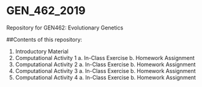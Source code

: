 # GEN_462_2019
Repository for GEN462: Evolutionary Genetics

##Contents of this repository:
1. Introductory Material
2. Computational Activity 1
  a. In-Class Exercise
  b. Homework Assignment
3. Computational Activity 2
  a. In-Class Exercise
  b. Homework Assignment
4. Computational Activity 3
  a. In-Class Exercise
  b. Homework Assignment
5. Computational Activity 4
  a. In-Class Exercise
  b. Homework Assignment
